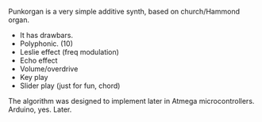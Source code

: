 Punkorgan is a very simple additive synth, based on church/Hammond organ.
- It has drawbars.
- Polyphonic. (10)
- Leslie effect (freq modulation)
- Echo effect
- Volume/overdrive
- Key play
- Slider play (just for fun, chord)

The algorithm was designed to implement later in Atmega microcontrollers. Arduino, yes. Later.
